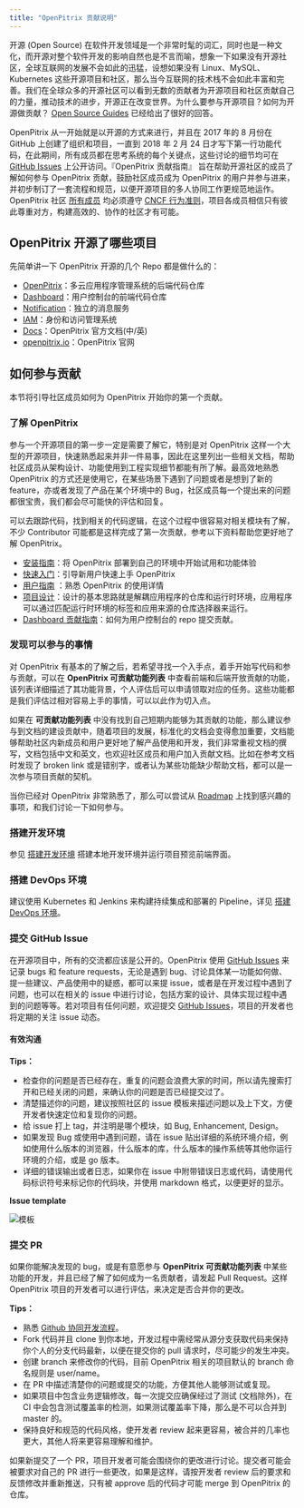 ```yaml
---
title: "OpenPitrix 贡献说明"
---
```


开源 (Open Source) 在软件开发领域是一个非常时髦的词汇，同时也是一种文化，而开源对整个软件开发的影响自然也是不言而喻，想象一下如果没有开源社区，全球互联网的发展不会如此的迅猛，设想如果没有 Linux、MySQL、Kubernetes 这些开源项目和社区，那么当今互联网的技术栈不会如此丰富和完善。我们在全球众多的开源社区可以看到无数的贡献者为开源项目和社区贡献自己的力量，推动技术的进步，开源正在改变世界。为什么要参与开源项目？如何为开源做贡献？ [Open Source Guides](https://ocselected.github.io/open-source-guide/how-to-contribute/#what-it-means-to-contribute) 已经给出了很好的回答。

OpenPitrix 从一开始就是以开源的方式来进行，并且在 2017 年的 8 月份在 GitHub 上创建了组织和项目，一直到 2018 年 2 月 24 日才写下第一行功能代码，在此期间，所有成员都在思考系统的每个关键点，这些讨论的细节均可在 [GitHub Issues](https://github.com/openpitrix/openpitrix/issues) 上公开访问。『OpenPitrix 贡献指南』 旨在帮助开源社区的成员了解如何参与 OpenPitrix 贡献，鼓励社区成员成为 OpenPitrix 的用户并参与进来，并初步制订了一套流程和规范，以便开源项目的多人协同工作更规范地运作。OpenPitrix 社区 [所有成员](https://github.com/openpitrix/openpitrix/blob/master/docs/members.md) 均必须遵守 [CNCF 行为准则](https://github.com/cncf/foundation/blob/master/code-of-conduct.md)，项目各成员相信只有彼此尊重对方，构建高效的、协作的社区才有可能。


## OpenPitrix 开源了哪些项目

先简单讲一下 OpenPitrix 开源的几个 Repo 都是做什么的：

- [OpenPitrix](https://github.com/openpitrix/openpitrix)：多云应用程序管理系统的后端代码仓库
- [Dashboard](https://github.com/openpitrix/dashboard)：用户控制台的前端代码仓库
- [Notification](https://github.com/openpitrix/notification)：独立的消息服务
- [IAM](https://github.com/openpitrix/iam)：身份和访问管理系统
- [Docs](https://github.com/openpitrix/docs.openpitrix.io)：OpenPitrix 官方文档(中/英)
- [openpitrix.io](https://github.com/openpitrix/openpitrix.github.io)：OpenPitrix 官网

## 如何参与贡献

本节将引导社区成员如何为 OpenPitrix 开始你的第一个贡献。

### 了解 OpenPitrix

参与一个开源项目的第一步一定是需要了解它，特别是对 OpenPitrix 这样一个大型的开源项目，快速熟悉起来并非一件易事，因此在这里列出一些相关文档，帮助社区成员从架构设计、功能使用到工程实现细节都能有所了解。最高效地熟悉 OpenPitrix 的方式还是使用它，在某些场景下遇到了问题或者是想到了新的 feature，亦或者发现了产品在某个环境中的 Bug，社区成员每一个提出来的问题都很宝贵，我们都会尽可能快的评估和回复。

可以去跟踪代码，找到相关的代码逻辑，在这个过程中很容易对相关模块有了解，不少 Contributor 可能都是这样完成了第一次贡献，参考以下资料帮助您更好地了解 OpenPitrix。

- [安装指南](../installation/installation-guide)：将 OpenPitrix 部署到自己的环境中开始试用和功能体验
- [快速入门](../getting-start/introduction)：引导新用户快速上手 OpenPitrix 
- [用户指南](../user-guide/introduction) ：熟悉 OpenPitrix 的使用详情
- [项目设计](https://github.com/openpitrix/openpitrix/blob/master/docs/design/README.md)：设计的基本思路就是解耦应用程序的仓库和运行时环境，应用程序可以通过匹配运行时环境的标签和应用来源的仓库选择器来运行。
- [Dashboard 贡献指南](https://github.com/openpitrix/dashboard/blob/master/CONTRIBUTING.md)：如何为用户控制台的 repo 提交贡献。

### 发现可以参与的事情

对 OpenPitrix 有基本的了解之后，若希望寻找一个入手点，着手开始写代码和参与贡献，可以在 **OpenPitrix 可贡献功能列表** 中查看前端和后端开放贡献的功能，该列表详细描述了其功能背景，个人评估后可以申请领取对应的任务。这些功能都是我们评估过相对容易上手的事情，可以以此作为切入点。

如果在 **可贡献功能列表** 中没有找到自己短期内能够为其贡献的功能，那么建议参与到文档的建设贡献中，随着项目的发展，标准化的文档会变得愈加重要，文档能够帮助社区内新成员和用户更好地了解产品使用和开发，我们非常重视文档的撰写，文档包括中文和英文，也欢迎社区成员和用户加入贡献文档。比如在参考文档时发现了 broken link 或是错别字，或者认为某些功能缺少帮助文档，都可以是一次参与项目贡献的契机。

当你已经对 OpenPitrix 非常熟悉了，那么可以尝试从 [Roadmap](https://github.com/openpitrix/openpitrix/blob/master/docs/Roadmap-zh.md) 上找到感兴趣的事项，和我们讨论一下如何参与。

### 搭建开发环境

参见 [搭建开发环境](../contribution/set-up-env) 搭建本地开发环境并运行项目预览前端界面。

### 搭建 DevOps 环境

建议使用 Kubernetes 和 Jenkins 来构建持续集成和部署的 Pipeline，详见 [搭建 DevOps 环境](https://github.com/openpitrix/openpitrix/blob/master/docs/devops.md)。

### 提交 GitHub Issue

在开源项目中，所有的交流都应该是公开的。OpenPitrix 使用 [GitHub Issues](https://github.com/openpitrix/openpitrix/issues) 来记录 bugs 和 feature requests，无论是遇到 bug、讨论具体某一功能如何做、提一些建议、产品使用中的疑惑，都可以来提 issue，或者是在开发过程中遇到了问题，也可以在相关的 issue 中进行讨论，包括方案的设计、具体实现过程中遇到的问题等等。若对项目有任何问题，欢迎提交 [GitHub Issues](https://github.com/openpitrix/openpitrix/issues)，项目的开发者也将定期的关注 issue 动态。

#### 有效沟通

**Tips：**

- 检查你的问题是否已经存在，重复的问题会浪费大家的时间，所以请先搜索打开和已经关闭的问题，来确认你的问题是否已经提交过了。
- 清楚描述你的问题，建议按照社区的 issue 模板来描述问题以及上下文，方便开发者快速定位和复现你的问题。
- 给 issue 打上 tag，并注明是哪个模块，如 Bug, Enhancement, Design。
- 如果发现 Bug 或使用中遇到问题，请在 issue 贴出详细的系统环境介绍，例如使用什么版本的浏览器，什么版本的库，什么版本的操作系统等其他你运行环境的介绍，或是 go 版本。
- 详细的错误输出或者日志，如果你在 issue 中附带错误日志或代码，请使用代码标识符号来标记你的代码块，并使用 markdown 格式，以便更好的显示。

**Issue template**

![模板](/issue-template.png)

### 提交 PR

如果你能解决发现的 bug，或是有意愿参与 **OpenPitrix 可贡献功能列表** 中某些功能的开发，并且已经了解了如何成为一名贡献者，请发起 Pull Request。这样 OpenPitrix 项目的开发者可以进行评估，来决定是否合并你的更改。

**Tips：**

- 熟悉 [Github 协同开发流程](https://help.github.com/categories/collaborating-with-issues-and-pull-requests/)。
- Fork 代码并且 clone 到你本地，开发过程中需经常从源分支获取代码来保持你个人的分支代码最新，以便在提交你的 pull 请求时，尽可能少的发生冲突。
- 创建 branch 来修改你的代码，目前 OpenPitrix 相关的项目默认的 branch 命名规则是 user/name。
- 在 PR 中描述清楚你的问题或提交的功能，方便其他人能够测试或复现。
- 如果项目中包含业务逻辑修改，每一次提交应确保经过了测试 (文档除外)，在 CI 中会包含测试覆盖率的检测，如果测试覆盖率下降，那么是不可以合并到 master 的。
- 保持良好和规范的代码风格，使开发者 review 起来更容易，被合并的几率也更大，其他人将来更容易理解和维护。

如果新提交了一个 PR，项目开发者可能会围绕你的更改进行讨论。提交者可能会被要求对自己的 PR 进行一些更改，如果是这样，请按开发者 review 后的要求和反馈修改并重新推送，只有被 approve 后的代码才可能 merge 到 OpenPitrix 的仓库。